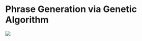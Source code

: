 # Phrase Generation via Genetic Algorithm

<p align="left">
  <img src="https://s12.postimg.org/468ssxbql/ezgif_com_video_to_gif.gif"/>
</p>
